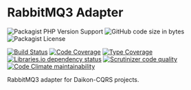# RabbitMQ3 Adapter

![Packagist PHP Version Support](https://img.shields.io/packagist/php-v/daikon/rabbitmq3-adapter)
![GitHub code size in bytes](https://img.shields.io/github/languages/code-size/daikon-cqrs/rabbitmq3-adapter)
![Packagist License](https://img.shields.io/packagist/l/daikon/rabbitmq3-adapter)

[![Build Status](https://travis-ci.com/daikon-cqrs/rabbitmq3-adapter.svg?branch=master)](https://travis-ci.com/daikon-cqrs/rabbitmq3-adapter)
[![Code Coverage](https://scrutinizer-ci.com/g/daikon-cqrs/rabbitmq3-adapter/badges/coverage.png?b=master)](https://scrutinizer-ci.com/g/daikon-cqrs/rabbitmq3-adapter/?branch=master)
[![Type Coverage](https://shepherd.dev/github/daikon-cqrs/rabbitmq3-adapter/coverage.svg)](https://shepherd.dev/github/daikon-cqrs/rabbitmq3-adapter)
[![Libraries.io dependency status](https://img.shields.io/librariesio/github/daikon-cqrs/rabbitmq3-adapter)](https://libraries.io/github/daikon-cqrs/rabbitmq3-adapter)
[![Scrutinizer code quality](https://img.shields.io/scrutinizer/quality/g/daikon-cqrs/rabbitmq3-adapter/master)](https://scrutinizer-ci.com/g/daikon-cqrs/rabbitmq3-adapter/?branch=master)
[![Code Climate maintainability](https://img.shields.io/codeclimate/maintainability/daikon-cqrs/rabbitmq3-adapter)](https://codeclimate.com/github/daikon-cqrs/rabbitmq3-adapter/maintainability)

RabbitMQ3 adapter for Daikon-CQRS projects.
